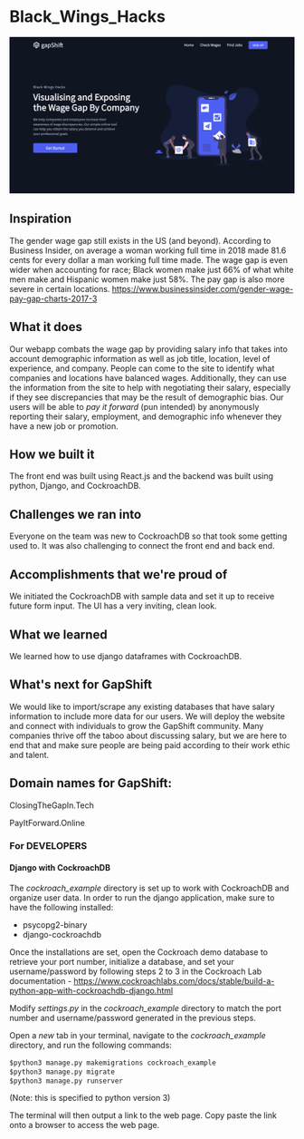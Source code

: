 # Black_Wings_Hacks
<img src="./images/GapShift_01.png">

## Inspiration
The gender wage gap still exists in the US (and beyond). According to Business Insider, on average a woman working full time in 2018 made 81.6 cents for every dollar a man working full time made. The wage gap is even wider when accounting for race; Black women make just 66% of what white men make and Hispanic women make just 58%. The pay gap is also more severe in certain locations.
https://www.businessinsider.com/gender-wage-pay-gap-charts-2017-3

## What it does
Our webapp combats the wage gap by providing salary info that takes into account demographic information as well as job title, location, level of experience, and company. People can come to the site to identify what companies and locations have balanced wages. Additionally, they can use the information from the site to help with negotiating their salary, especially if they see discrepancies that may be the result of demographic bias. Our users will be able to _pay it forward_ (pun intended) by anonymously reporting their salary, employment, and demographic info whenever they have a new job or promotion. 

## How we built it
The front end was built using React.js and the backend was built using python, Django, and CockroachDB.

## Challenges we ran into
Everyone on the team was new to CockroachDB so that took some getting used to. It was also challenging to connect the front end and back end.

## Accomplishments that we're proud of
We initiated the CockroachDB with sample data and set it up to receive future form input. The UI has a very inviting, clean look.

## What we learned
We learned how to use django dataframes with CockroachDB. 

## What's next for GapShift
We would like to import/scrape any existing databases that have salary information to include more data for our users. We will deploy the website and connect with individuals to grow the GapShift community. Many companies thrive off the taboo about discussing salary, but we are here to end that and make sure people are being paid according to their work ethic and talent.

## Domain names for GapShift:
ClosingTheGapIn.Tech

PayItForward.Online


### For DEVELOPERS
#### Django with CockroachDB

The *cockroach_example* directory is set up to work with CockroachDB and organize user data.
In order to run the django application, make sure to have the following installed: 

- psycopg2-binary
- django-cockroachdb

Once the installations are set, open the Cockroach demo database to retrieve your port number, initialize a database, and set your username/password by following steps 2 to 3 in the Cockroach Lab documentation - https://www.cockroachlabs.com/docs/stable/build-a-python-app-with-cockroachdb-django.html

Modify _settings.py_ in the _cockroach_example_ directory to match the port number and username/password generated in the previous steps.

Open a _new_ tab in your terminal, navigate to the _cockroach_example_ directory, and run the following commands: 

```
$python3 manage.py makemigrations cockroach_example
$python3 manage.py migrate
$python3 manage.py runserver
```

(Note: this is specified to python version 3)

The terminal will then output a link to the web page. 
Copy paste the link onto a browser to access the web page. 

